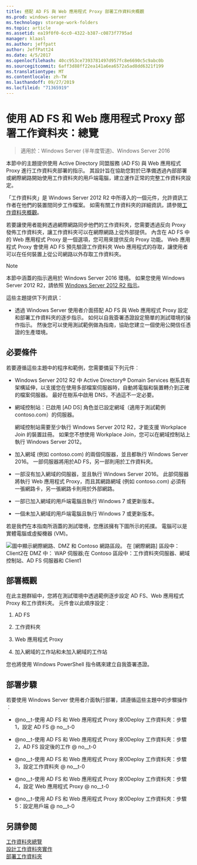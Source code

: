 ```yaml
---
title: 搭配 AD FS 與 Web 應用程式 Proxy 部署工作資料夾概觀
ms.prod: windows-server
ms.technology: storage-work-folders
ms.topic: article
ms.assetid: ea19f0f0-6cc0-4322-b387-c0873f7795ad
manager: klaasl
ms.author: jeffpatt
author: JeffPatt24
ms.date: 4/5/2017
ms.openlocfilehash: 40cc953ce7393781497d957fc8e6690c5c9abc0b
ms.sourcegitcommit: 6aff3d88ff22ea141a6ea6572a5ad8dd6321f199
ms.translationtype: MT
ms.contentlocale: zh-TW
ms.lasthandoff: 09/27/2019
ms.locfileid: "71365919"
---
```

# <a name="deploy-work-folders-with-ad-fs-and-web-application-proxy-overview"></a>使用 AD FS 和 Web 應用程式 Proxy 部署工作資料夾：總覽

>適用於：Windows Server (半年度管道)、Windows Server 2016

本節中的主題提供使用 Active Directory 同盟服務 (AD FS) 與 Web 應用程式 Proxy 進行工作資料夾部署的指示。 其設計旨在協助您對於已準備透過內部部署或網際網路開始使用工作資料夾的用戶端電腦，建立運作正常的完整工作資料夾設定。  
  
「工作資料夾」是 Windows Server 2012 R2 中所導入的一個元件，允許資訊工作者在他們的裝置間同步工作檔案。 如需有關工作資料夾的詳細資訊，請參閱[工作資料夾概觀](Work-Folders-Overview.md)。  
  
若要讓使用者能夠透過網際網路同步他們的工作資料夾，您需要透過反向 Proxy 發佈工作資料夾，讓工作資料夾可以在網際網路上從外部提供。 內含在 AD FS 中的 Web 應用程式 Proxy 是一個選項，您可用來提供反向 Proxy 功能。 Web 應用程式 Proxy 會使用 AD FS 預先驗證工作資料夾 Web 應用程式的存取，讓使用者可以在任何裝置上從公司網路以外存取工作資料夾。 

> [!NOTE]
>   本節中涵蓋的指示適用於 Windows Server 2016 環境。 如果您使用 Windows Server 2012 R2，請依照 [Windows Server 2012 R2 指示](https://technet.microsoft.com/library/dn747208(v=ws.11).aspx)。
  
這些主題提供下列資訊：  
  
-   透過 Windows Server 使用者介面搭配 AD FS 與 Web 應用程式 Proxy 設定和部署工作資料夾的逐步指示。 如何以自我簽署憑證設定簡單的測試環境的操作指示。 然後您可以使用測試範例做為指南，協助您建立一個使用公開信任憑證的生產環境。  
  
## <a name="prerequisites"></a>必要條件  
若要遵循這些主題中的程序和範例，您需要備妥下列元件︰  
  
-   Windows Server 2012 R2 中 Active Directory® Domain Services 樹系具有架構延伸，以支援您在使用多部檔案伺服器時，自動將電腦和裝置轉介到正確的檔案伺服器。 最好在樹系中啟用 DNS，不過這不一定必要。  
  
-   網域控制站：已啟用 [AD DS] 角色並已設定網域（適用于測試範例 contoso.com）的伺服器。  
  
    網域控制站需要至少執行 Windows Server 2012 R2，才能支援 Workplace Join 的裝置註冊。 如果您不想使用 Workplace Join，您可以在網域控制站上執行 Windows Server 2012。  
  
-   加入網域 (例如 contoso.com) 的兩個伺服器，並且都執行 Windows Server 2016。 一部伺服器將用於AD FS，另一部則用於工作資料夾。  
  
-   一部沒有加入網域的伺服器，並且執行 Windows Server 2016。 此部伺服器將執行 Web 應用程式 Proxy，而且其網路網域 (例如 contoso.com) 必須有一張網路卡，另一張網路卡則用於外部網路。  
  
-   一部已加入網域的用戶端電腦且執行 Windows 7 或更新版本。  
  
-   一個未加入網域的用戶端電腦且執行 Windows 7 或更新版本。  
  
若是我們在本指南所涵蓋的測試環境，您應該擁有下圖所示的拓撲。 電腦可以是實體電腦或虛擬機器 (VM)。 
  
![圖中顯示網際網路、DMZ 和 Contoso 網路區段。 在 [網際網路] 區段中：Client2在 DMZ 中： WAP 伺服器;在 Contoso 區段中：工作資料夾伺服器、網域控制站、AD FS 伺服器和 Client1](media/deploy-work-folders-adfs/WF_ADFS_WAP_Diagram.png)

## <a name="deployment-overview"></a>部署概觀  
在此主題群組中，您將在測試環境中透過範例逐步設定 AD FS、Web 應用程式 Proxy 和工作資料夾。 元件會以此順序設定︰  
  
1.  AD FS  
  
2.  工作資料夾  
  
3.  Web 應用程式 Proxy  
  
4.  加入網域的工作站和未加入網域的工作站  
  
您也將使用 Windows PowerShell 指令碼來建立自我簽署憑證。  
  
## <a name="deployment-steps"></a>部署步驟  
若要使用 Windows Server 使用者介面執行部署，請遵循這些主題中的步驟操作︰  
  
-   @no__t-使用 AD FS 和 Web 應用程式 Proxy 來0Deploy 工作資料夾：步驟1，設定 AD FS @ no__t-0  
  
-   @no__t-使用 AD FS 和 Web 應用程式 Proxy 來0Deploy 工作資料夾：步驟2，AD FS 設定後的工作 @ no__t-0  
  
-   @no__t-使用 AD FS 和 Web 應用程式 Proxy 來0Deploy 工作資料夾：步驟3，設定工作資料夾 @ no__t-0  
  
-   @no__t-使用 AD FS 和 Web 應用程式 Proxy 來0Deploy 工作資料夾：步驟4，設定 Web 應用程式 Proxy @ no__t-0  
  
-   @no__t-使用 AD FS 和 Web 應用程式 Proxy 來0Deploy 工作資料夾：步驟5：設定用戶端 @ no__t-0  

## <a name="see-also"></a>另請參閱  
[工作資料夾總覽](Work-Folders-Overview.md)  
[設計工作資料夾實作](Plan-Work-Folders.md)  
[部署工作資料夾](Deploy-Work-Folders.md)  
  

